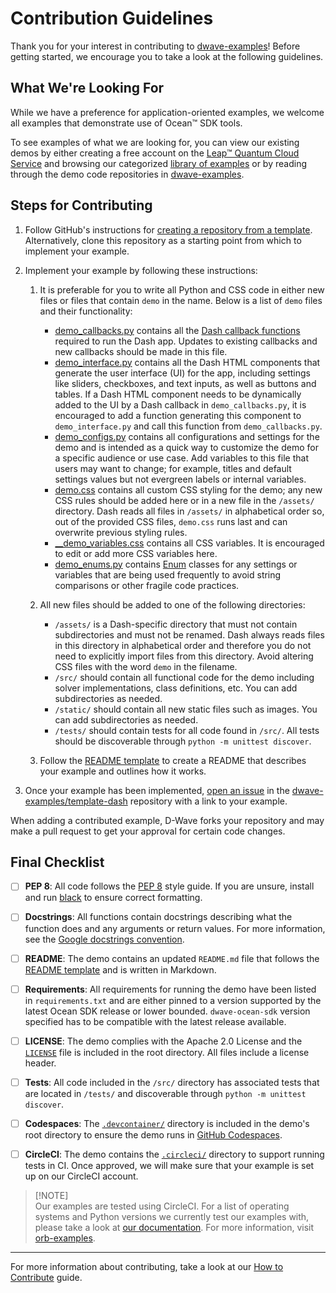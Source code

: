 # Contribution Guidelines

Thank you for your interest in contributing to [dwave-examples](https://github.com/dwave-examples)!
Before getting started, we encourage you to take a look at the following guidelines.

## What We're Looking For

While we have a preference for application-oriented examples, we welcome all examples that
demonstrate use of Ocean&trade; SDK tools.

To see examples of what we are looking for, you can view our existing demos by either creating a
free account on the [Leap&trade; Quantum Cloud Service](https://cloud.dwavesys.com/leap/signup/)
and browsing our categorized [library of examples](https://cloud.dwavesys.com/leap/examples/) or by
reading through the demo code repositories in [dwave-examples](https://github.com/dwave-examples).

## Steps for Contributing

1.  Follow GitHub's instructions for
    [creating a repository from a template](https://docs.github.com/en/repositories/creating-and-managing-repositories/creating-a-repository-from-a-template).
    Alternatively, clone this repository as a starting point from which to implement your example.

2.  Implement your example by following these instructions:

    1.  It is preferable for you to write all Python and CSS code in either new files or files that
        contain `demo` in the name. Below is a list of `demo` files and their functionality:

        *   [demo_callbacks.py](demo_callbacks.py) contains all the
            [Dash callback functions](https://dash.plotly.com/basic-callbacks) required to run the
            Dash app. Updates to existing callbacks and new callbacks should be made in this file.
        *   [demo_interface.py](demo_interface.py) contains all the Dash HTML components that
            generate the user interface (UI) for the app, including settings like sliders,
            checkboxes, and text inputs, as well as buttons and tables. If a Dash HTML component
            needs to be dynamically added to the UI by a Dash callback in `demo_callbacks.py`, it
            is encouraged to add a function generating this component to `demo_interface.py` and
            call this function from `demo_callbacks.py`.
        *   [demo_configs.py](demo_configs.py) contains all configurations and settings for the
            demo and is intended as a quick way to customize the demo for a specific audience or
            use case. Add variables to this file that users may want to change; for example, titles
            and default settings values but not evergreen labels or internal variables.
        *   [demo.css](assets/demo.css) contains all custom CSS styling for the demo; any new CSS rules
            should be added here or in a new file in the `/assets/` directory. Dash reads all
            files in `/assets/` in alphabetical order so, out of the provided CSS files, `demo.css`
            runs last and can overwrite previous styling rules.
        *   [__demo_variables.css](assets/__demo_variables.css) contains all CSS variables.
            It is encouraged to edit or add more CSS variables here.
        *   [demo_enums.py](src/demo_enums.py) contains [Enum](https://docs.python.org/3/library/enum.html)
            classes for any settings or variables that are being used frequently to avoid string
            comparisons or other fragile code practices.

    2.  All new files should be added to one of the following directories:
        *   `/assets/` is a Dash-specific directory that must not contain subdirectories and must
            not be renamed. Dash always reads files in this directory in alphabetical order and
            therefore you do not need to explicitly import files from this directory. Avoid altering
            CSS files with the word `demo` in the filename.
        *   `/src/` should contain all functional code for the demo including solver implementations,
            class definitions, etc. You can add subdirectories as needed.
        *   `/static/` should contain all new static files such as images. You can add subdirectories
            as needed.
        *   `/tests/` should contain tests for all code found in `/src/`. All tests should be
            discoverable through `python -m unittest discover`.

    3.  Follow the [README template](README.md) to create a README that describes your example and
        outlines how it works.

3.  Once your example has been implemented,
    [open an issue](https://github.com/dwave-examples/template-dash/issues/new/choose) in the
    [dwave-examples/template-dash](https://github.com/dwave-examples/template-dash) repository
    with a link to your example.

When adding a contributed example, D-Wave forks your repository and may make a pull 
request to get your approval for certain code changes.

## Final Checklist

- [ ] **PEP 8**: All code follows the [PEP 8](https://www.python.org/dev/peps/pep-0008/) style guide.
If you are unsure, install and run [black](https://pypi.org/project/black/) to ensure correct formatting.

- [ ] **Docstrings**: All functions contain docstrings describing what the function does and any
arguments or return values. For more information, see the
[Google docstrings convention](https://google.github.io/styleguide/pyguide.html#38-comments-and-docstrings).

- [ ] **README**: The demo contains an updated `README.md` file that follows the
[README template](README.md) and is written in Markdown.

- [ ] **Requirements**: All requirements for running the demo have been listed in `requirements.txt`
and are either pinned to a version supported by the latest Ocean SDK release or lower bounded.
`dwave-ocean-sdk` version specified has to be compatible with the latest release available.

- [ ] **LICENSE**: The demo complies with the Apache 2.0 License and the [`LICENSE`](LICENSE) file
is included in the root directory. All files include a license header.

- [ ] **Tests**: All code included in the `/src/` directory has associated tests that are located in
`/tests/` and discoverable through `python -m unittest discover`.

- [ ] **Codespaces**: The [`.devcontainer/`](.devcontainer/) directory is included in the demo's
root directory to ensure the demo runs in
[GitHub Codespaces](https://docs.github.com/en/codespaces/overview).

- [ ] **CircleCI**: The demo contains the [`.circleci/`](.circleci/) directory to support running
tests in CI. Once approved, we will make sure that your example is set up on our CircleCI account.

> [!NOTE]\
> Our examples are tested using CircleCI. For a list of operating systems and
Python versions we currently test our examples with, please take a look at [our
documentation](https://docs.ocean.dwavesys.com/en/stable/overview/install.html).
For more information, visit [orb-examples](https://circleci.com/developer/orbs/orb/dwave/orb-examples).

---

For more information about contributing, take a look at our
[How to Contribute](https://docs.ocean.dwavesys.com/en/latest/contributing.html#documentation-and-comments)
guide.
